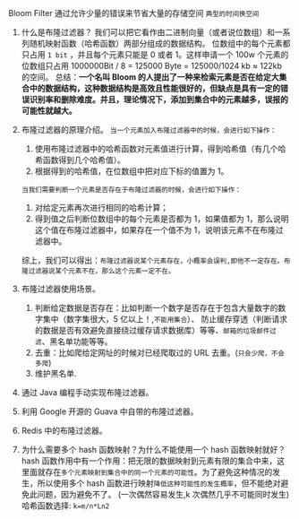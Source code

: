 Bloom Filter 通过允许少量的错误来节省大量的存储空间
`典型的时间换空间`

1. 什么是布隆过滤器？
   我们可以把它看作由二进制向量（或者说位数组）和一系列随机映射函数（哈希函数）两部分组成的数据结构。
   位数组中的每个元素都只占用 `1 bit` ，并且每个元素只能是 0 或者 1。这样申请一个 100w 个元素的位数组只占用 1000000Bit / 8 = 125000 Byte = 125000/1024 kb ≈ 122kb 的空间。
   总结：**一个名叫 Bloom 的人提出了一种来检索元素是否在给定大集合中的数据结构，这种数据结构是高效且性能很好的，但缺点是具有一定的错误识别率和删除难度。并且，理论情况下，添加到集合中的元素越多，误报的可能性就越大。**
2. 布隆过滤器的原理介绍。
   `当一个元素加入布隆过滤器中的时候，会进行如下操作：`

   1. 使用布隆过滤器中的哈希函数对元素值进行计算，得到哈希值（有几个哈希函数得到几个哈希值）。
   2. 根据得到的哈希值，在位数组中把对应下标的值置为 1。

   `当我们需要判断一个元素是否存在于布隆过滤器的时候，会进行如下操作：`

   1. 对给定元素再次进行相同的哈希计算；
   2. 得到值之后判断位数组中的每个元素是否都为 1，如果值都为 1，那么说明这个值在布隆过滤器中，如果存在一个值不为 1，说明该元素不在布隆过滤器中。

   综上，我们可以得出：`布隆过滤器说某个元素存在，小概率会误判,即他不一定存在。布隆过滤器说某个元素不在，那么这个元素一定不在。`

3. 布隆过滤器使用场景。
   1. 判断给定数据是否存在：比如判断一个数字是否存在于包含大量数字的数字集中（数字集很大，5 亿以上！,`不能用集合`）、 防止缓存穿透（判断请求的数据是否有效避免直接绕过缓存请求数据库）等等、`邮箱的垃圾邮件过滤`、黑名单功能等等。
   2. 去重：比如爬给定网址的时候对已经爬取过的 URL 去重。(`只会少爬，不会多爬`)
   3. 维护黑名单.
4. 通过 Java 编程手动实现布隆过滤器。
5. 利用 Google 开源的 Guava 中自带的布隆过滤器。
6. Redis 中的布隆过滤器。
7. 为什么需要多个 hash 函数映射？为什么不能使用一个 hash 函数映射就好？
   hash 函数作用中有一个作用：把无限的数据映射到元素有限的集合中来，这里面就存在`多个元素映射到集合中的同一个元素的可能性`。为了避免这种情况的发生，所以使用多个 hash 函数进行映射`降低这种可能性的发生概率`，但不能绝对避免此问题，因为避免不了。
   (一次偶然容易发生,k 次偶然几乎不可能同时发生)
   哈希函数选择:
   `k=m/n*Ln2`
